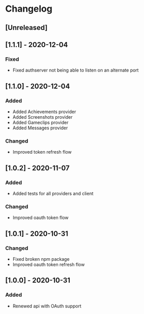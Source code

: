 # Changelog

## [Unreleased]

## [1.1.1] - 2020-12-04

### Fixed

- Fixed authserver not being able to listen on an alternate port

## [1.1.0] - 2020-12-04

### Added

- Added Achievements provider
- Added Screenshots provider
- Added Gameclips provider
- Added Messages provider

### Changed

- Improved token refresh flow

## [1.0.2] - 2020-11-07

### Added

- Added tests for all providers and client

### Changed

- Improved oauth token flow

## [1.0.1] - 2020-10-31

### Changed

- Fixed broken npm package
- Improved oauth token refresh flow

## [1.0.0] - 2020-10-31

### Added

- Renewed api with OAuth support
